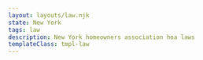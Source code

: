 ```yaml
---
layout: layouts/law.njk
state: New York
tags: law
description: New York homeowners association hoa laws
templateClass: tmpl-law
---
```

